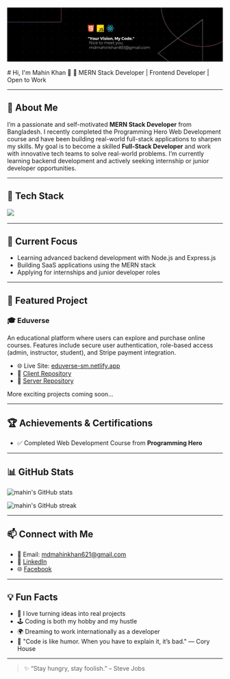 <p align="center">
  <img src="./Black Technology LinkedIn Banner.jpg" alt="Mahin Khan Banner" />
</p>
# Hi, I'm Mahin Khan 👋  
🚀 MERN Stack Developer | Frontend Developer | Open to Work

---

## 🌟 About Me

I’m a passionate and self-motivated **MERN Stack Developer** from Bangladesh. I recently completed the Programming Hero Web Development course and have been building real-world full-stack applications to sharpen my skills. My goal is to become a skilled **Full-Stack Developer** and work with innovative tech teams to solve real-world problems. I’m currently learning backend development and actively seeking internship or junior developer opportunities.

---

## 🧠 Tech Stack

<p align="left">
  <img src="https://skillicons.dev/icons?i=js,react,nodejs,express,mongodb,firebase,tailwind,css,html,git,github,vscode" />
</p>

---

## 🚧 Current Focus
- Learning advanced backend development with Node.js and Express.js  
- Building SaaS applications using the MERN stack  
- Applying for internships and junior developer roles  

---

## 🚀 Featured Project

### 🎓 Eduverse  
An educational platform where users can explore and purchase online courses. Features include secure user authentication, role-based access (admin, instructor, student), and Stripe payment integration.  
- 🌐 Live Site: [eduverse-sm.netlify.app](https://eduverse-sm.netlify.app/)  
- 🔗 [Client Repository](https://github.com/Programming-Hero-Web-Course4/b11a11-client-side-samir-45)  
- 🔗 [Server Repository](https://github.com/Programming-Hero-Web-Course4/b11a11-server-side-samir-45)  

More exciting projects coming soon...

---

## 🏆 Achievements & Certifications
- ✅ Completed Web Development Course from **Programming Hero**

---

## 📊 GitHub Stats

<p align="left">
  <img src="https://github-readme-stats.vercel.app/api?username=mahin-khan&show_icons=true&theme=radical" alt="mahin's GitHub stats" />
</p>
<p align="left">
  <img src="https://github-readme-streak-stats.herokuapp.com/?user=mahin-khan&theme=radical" alt="mahin's GitHub streak" />
</p>

---

## 📫 Connect with Me

- 📧 Email: mdmahinkhan621@gmail.com  
- 💼 [LinkedIn](https://www.linkedin.com/in/mahin-khan-277531331/)  
- 🌐 [Facebook](https://www.facebook.com/mdmahin464)  

---

## 💡 Fun Facts

- 🧠 I love turning ideas into real projects  
- 🕹️ Coding is both my hobby and my hustle  
- 🌍 Dreaming to work internationally as a developer  
- 🎯 "Code is like humor. When you have to explain it, it’s bad." — Cory House

---

> ✨ “Stay hungry, stay foolish.” – Steve Jobs

